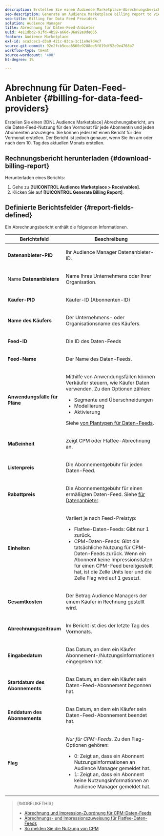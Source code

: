 ```yaml
---
description: Erstellen Sie einen Audience Marketplace-Abrechnungsbericht, um die Daten-Feed-Nutzung für den Vormonat für jede Abonnentin und jeden Abonnenten anzuzeigen. Sie können jederzeit einen Bericht für den Vormonat erstellen. Der Bericht ist jedoch genauer, wenn Sie ihn am oder nach dem 10. Tag des aktuellen Monats erstellen.
seo-description: Generate an Audience Marketplace billing report to view data feed usage for the previous month for each of your subscribers. You can create a report for the previous month at any time. However, the report is more accurate when you generate it on or after the 10th day of the current month.
seo-title: Billing for Data Feed Providers
solution: Audience Manager
title: Abrechnung für Daten-Feed-Anbieter
uuid: 4e11dbd2-91fd-4b59-a66d-86a92e0de655
feature: Audience Marketplace
exl-id: aca2cec1-d3a0-421c-83ca-1c11e9e7d4c7
source-git-commit: 92e2fcb5cea6560e9288ee5f819df52e9e4768b7
workflow-type: tm+mt
source-wordcount: '400'
ht-degree: 1%

---
```


# Abrechnung für Daten-Feed-Anbieter {#billing-for-data-feed-providers}

Erstellen Sie einen [!DNL Audience Marketplace] Abrechnungsbericht, um die Daten-Feed-Nutzung für den Vormonat für jede Abonnentin und jeden Abonnenten anzuzeigen. Sie können jederzeit einen Bericht für den Vormonat erstellen. Der Bericht ist jedoch genauer, wenn Sie ihn am oder nach dem 10. Tag des aktuellen Monats erstellen.

## Rechnungsbericht herunterladen {#download-billing-report}

Herunterladen eines Berichts:

1. Gehe zu **[!UICONTROL Audience Marketplace > Receivables]**.
1. Klicken Sie auf **[!UICONTROL Generate Billing Report]**.

## Definierte Berichtsfelder {#report-fields-defined}

Ein Abrechnungsbericht enthält die folgenden Informationen.

<table id="table_B433D5059F6446068683E425B1D87520"> 
 <thead> 
  <tr> 
   <th colname="col1" class="entry"> Berichtsfeld </th> 
   <th colname="col2" class="entry"> Beschreibung </th> 
  </tr> 
 </thead>
 <tbody> 
  <tr> 
   <td colname="col1"> <p><b><span class="uicontrol"> Datenanbieter-PID</span></b> </p> </td> 
   <td colname="col2"> <p>Ihr <span class="keyword"> Audience Manager </span> Datenanbieter-ID. </p> </td> 
  </tr> 
  <tr> 
   <td colname="col1"> <p>Name <b><span class="uicontrol"> Datenanbieters</span></b> </p> </td> 
   <td colname="col2"> <p>Name Ihres Unternehmens oder Ihrer Organisation. </p> </td> 
  </tr> 
  <tr> 
   <td colname="col1"> <p><b><span class="uicontrol"> Käufer-PID</span></b> </p> </td> 
   <td colname="col2"> <p>Käufer-ID (Abonnenten-ID) </p> </td> 
  </tr> 
  <tr> 
   <td colname="col1"> <p><b><span class="uicontrol"> Name des Käufers</span></b> </p> </td> 
   <td colname="col2"> <p>Der Unternehmens- oder Organisationsname des Käufers. </p> </td> 
  </tr> 
  <tr> 
   <td colname="col1"> <p><b><span class="uicontrol"> Feed-ID</span></b> </p> </td> 
   <td colname="col2"> <p>Die ID des Daten-Feeds </p> </td> 
  </tr> 
  <tr> 
   <td colname="col1"> <p><b><span class="uicontrol"> Feed-Name</span></b> </p> </td> 
   <td colname="col2"> <p>Der Name des Daten-Feeds. </p> </td> 
  </tr> 
  <tr> 
   <td colname="col1"> <p><b><span class="uicontrol"> Anwendungsfälle für Pläne</span></b> </p> </td> 
   <td colname="col2"> <p>Mithilfe von Anwendungsfällen können Verkäufer steuern, wie Käufer Daten verwenden. Zu den Optionen zählen: </p> 
    <ul id="ul_8230A93B5DCE4C10B025D3C761F72CEF"> 
     <li id="li_3400C6475F6D43D7AF54D9A0ED9C09E0">Segmente und Überschneidungen </li> 
     <li id="li_65DFEF1EA6C341ACB5B72FF629F10AFC">Modellierung </li> 
     <li id="li_B84935B93ADE4D299732CE7E099DF7B3">Aktivierung </li> 
    </ul> <p>Siehe <a href="../../../features/audience-marketplace/marketplace-data-providers/marketplace-create-manage-feeds.md#plan-types"> von Plantypen für Daten-Feeds</a>. </p> </td> 
  </tr> 
  <tr> 
   <td colname="col1"> <p><b><span class="uicontrol"> Maßeinheit</span></b> </p> </td> 
   <td colname="col2"> <p>Zeigt CPM oder Flatfee-Abrechnung an. </p> </td> 
  </tr> 
  <tr> 
   <td colname="col1"> <p><b><span class="uicontrol"> Listenpreis</span></b> </p> </td> 
   <td colname="col2"> <p>Die Abonnementgebühr für jeden Daten-Feed. </p> </td> 
  </tr> 
  <tr> 
   <td colname="col1"> <p><b><span class="uicontrol"> Rabattpreis</span></b> </p> </td> 
   <td colname="col2"> <p>Die Abonnementgebühr für einen ermäßigten Daten-Feed. Siehe <a href="../../../features/audience-marketplace/marketplace-data-providers/marketplace-create-manage-feeds.md#discounts"> für Datenanbieter</a>. </p> </td> 
  </tr> 
  <tr> 
   <td colname="col1"> <p><b><span class="uicontrol"> Einheiten</span></b> </p> </td> 
   <td colname="col2"> <p>Variiert je nach Feed-Preistyp: </p> 
    <ul id="ul_01550B436EEE4FBC8C9945E08E3CE2C6"> 
     <li id="li_C589F6A751AB407E853AC6F726A47F14">Flatfee-Daten-Feeds: Gibt nur 1 zurück. </li> 
     <li id="li_F93F8AEB2D8C45BFA0305E7808AFF848">CPM-Daten-Feeds: Gibt die tatsächliche Nutzung für CPM-Daten-Feeds zurück. Wenn ein Abonnent keine Impressionsdaten für einen CPM-Feed bereitgestellt hat, ist die Zelle Units leer und die Zelle Flag wird auf 1 gesetzt. </li> 
    </ul> </td> 
  </tr> 
  <tr> 
   <td colname="col1"> <p><b><span class="uicontrol"> Gesamtkosten</span></b> </p> </td> 
   <td colname="col2"> <p>Der Betrag <span class="keyword"> Audience Managers </span> der einem Käufer in Rechnung gestellt wird. </p> </td> 
  </tr> 
  <tr> 
   <td colname="col1"> <p><b><span class="uicontrol"> Abrechnungszeitraum</span></b> </p> </td> 
   <td colname="col2"> <p> Im Bericht ist dies der letzte Tag des Vormonats. </p> </td> 
  </tr> 
  <tr> 
   <td colname="col1"> <p><b><span class="uicontrol"> Eingabedatum</span></b> </p> </td> 
   <td colname="col2"> <p>Das Datum, an dem ein Käufer Abonnement-/Nutzungsinformationen eingegeben hat. </p> </td> 
  </tr> 
  <tr> 
   <td colname="col1"> <p><b><span class="uicontrol"> Startdatum des Abonnements</span></b> </p> </td> 
   <td colname="col2"> <p>Das Datum, an dem ein Käufer sein Daten-Feed-Abonnement begonnen hat. </p> </td> 
  </tr> 
  <tr> 
   <td colname="col1"> <p><b><span class="uicontrol"> Enddatum des Abonnements</span></b> </p> </td> 
   <td colname="col2"> <p>Das Datum, an dem ein Käufer sein Daten-Feed-Abonnement beendet hat. </p> </td> 
  </tr> 
  <tr> 
   <td colname="col1"> <p><b><span class="uicontrol"> Flag</span></b> </p> </td> 
   <td colname="col2"> <p> <i>Nur für CPM-Feeds</i>. Zu den Flag-Optionen gehören: </p> 
    <ul id="ul_509BC73B754A43299F8D719AB0805ABD"> 
     <li id="li_AB35E33B68EC49A187495DF6B9D86563">0: Zeigt an, dass ein Abonnent Nutzungsinformationen an <span class="keyword"> Audience Manager gemeldet hat</span>. </li> 
     <li id="li_2E4871B127A84EC586A9F3659F52D67E">1: Zeigt an, dass ein Abonnent keine Nutzungsinformationen an <span class="keyword"> Audience Manager gemeldet hat</span>. </li> 
    </ul> </td> 
  </tr> 
 </tbody> 
</table>

>[!MORELIKETHIS]
>
>* [Abrechnung und Impression-Zuordnung für CPM-Daten-Feeds](../../../features/audience-marketplace/marketplace-data-buyers/marketplace-buyer-billing.md#cost-attribution)
>* [Abrechnungs- und Impressionszuweisung für Flatfee-Daten-Feeds](../../../features/audience-marketplace/marketplace-data-buyers/marketplace-buyer-billing.md)
>* [So melden Sie die Nutzung von CPM](../../../features/audience-marketplace/marketplace-data-buyers/marketplace-buyer-billing.md#report-cpm-usage)

